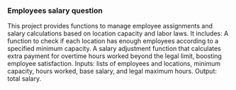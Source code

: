 ### Employees salary question
This project provides functions to manage employee assignments and salary calculations based on location capacity and labor laws. 
It includes:
A function to check if each location has enough employees according to a specified minimum capacity.
A salary adjustment function that calculates extra payment for overtime hours worked beyond the legal limit, boosting employee satisfaction.
Inputs: lists of employees and locations, minimum capacity, hours worked, base salary, and legal maximum hours.
Output: total salary.
